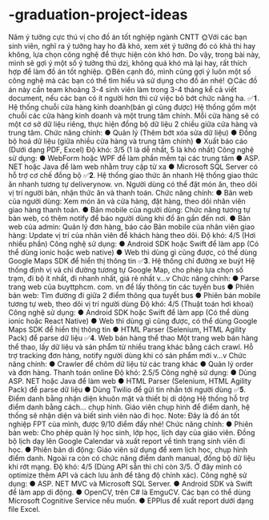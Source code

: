 # -graduation-project-ideas
Năm ý tưởng cực thú vị cho đồ án tốt nghiệp ngành CNTT
🌞Với các bạn sinh viên, nghĩ ra ý tưởng hay ho đã khó, xem xét ý tưởng đó có khả thi hay không, lựa chọn công nghệ để thực hiện còn khó hơn. Do vậy, trong bài này, mình sẽ gợi ý một số ý tưởng thú dzị, không quá khó mà lại hay, rất thích hợp để làm đồ án tốt nghiệp.
🌞Bên cạnh đó, mình cũng gợi ý luôn một số công nghệ mà các bạn có thể tìm hiểu và sử dụng cho đồ án nhé!
🌞Các đồ án này cần team khoảng 3-4 sinh viên làm trong 3-4 tháng kể cả viết document, nếu các bạn có ít người hơn thì cứ việc bỏ bớt chức năng ha.
✅𝟏. Hệ thống chuỗi cửa hàng kinh doanh(bán gì cũng được)
Hệ thống gồm một chuỗi các cửa hàng kinh doanh và một trung tâm chính. Mỗi cửa hàng sẽ có một cơ sở dữ liệu riêng, thực hiện đồng bộ dữ liệu 2 chiều giữa cửa hàng và trung tâm.
Chức năng chính:
● Quản lý (Thêm bớt xóa sửa dữ liệu)
● Đồng bộ hoá dữ liệu (giữa nhiều cửa hàng và trung tâm chính)
● Xuất báo cáo (Dưới dạng PDF, Excel)
Độ khó: 3/5 (1 là dễ nhất, 5 là khó nhất)
Công nghệ sử dụng: 
● WebForm hoặc WPF để làm phần mềm tại các trung tâm
● ASP. NET hoặc Java để làm web nhằm truy cập từ xa
● Microsoft SQL Server có hỗ trợ cơ chế đồng bộ
✅𝟐. Hệ thống giao thức ăn nhanh
Hệ thống giao thức ăn nhanh tương tự deliverynow. vn. Người dùng có thể đặt món ăn, theo dõi vị trí người bán, nhận thức ăn và thanh toán.
Chức năng chính:
● Bản web của người dùng: Xem món ăn và cửa hàng, đặt hàng, 
theo dõi nhân viên giao hàng thanh toán.
● Bản mobile của người dùng: Chức năng tương tự bản web, có 
thêm notify để báo người dùng khi đồ ăn gần đến nơi.
● Bản web của admin: Quản lý đơn hàng, báo cáo
Bản mobile của nhân viên giao hàng: Update vị trí của nhân viên 
để khách hàng theo dõi.
Độ khó: 4/5 (Hơi nhiều phần)
Công nghệ sử dụng: 
● Android SDK hoặc Swift để làm app (Có thể dùng ionic hoặc web 
native)
● Web thì dùng gì cũng được, có thể dùng Google Maps SDK để 
hiển thị thông tin
✅𝟑. Hệ thống chỉ đường xe buýt
Hệ thống định vị và chỉ đường tương tự Google Map, cho phép lựa chọn số trạm, đi bộ ít nhất, đi nhanh nhất, giá rẻ nhất v…v
Chức năng chính:
● Parse trang web của buyttphcm. com. vn để lấy thông tin các 
tuyến bus
● Phiên bản web: Tìm đường đi giữa 2 điểm thông qua tuyết bus
● Phiên bản mobile tương tự web, theo dõi vị trí người dùng
Độ khó: 4/5 (Thuật toán hơi khoai)
Công nghệ sử dụng:
● Android SDK hoặc Swift để làm app (Có thể dùng ionic hoặc 
React Native)
● Web thì dùng gì cũng được, có thể dùng Google Maps SDK để 
hiển thị thông tin
● HTML Parser (Selenium, HTML Agility Pack) để parse dữ liệu
✅𝟒. Web bán hàng thể thao
Một trang web bán hàng thể thao, lấy dữ liệu và sản phẩm từ nhiều trang khác bằng cách crawl. Hỗ trợ tracking đơn hàng, notify người dùng khi có sản phẩm mới v…v
Chức năng chính:
● Crawler để chôm dữ liệu từ các trang khác
● Quản lý order và đơn hàng. Thanh toán online
Độ khó: 2.5/5
Công nghệ sử dụng:
● Dùng ASP. NET hoặc Java để làm web
● HTML Parser (Selenium, HTML Agility Pack) để parse dữ liệu
● Dùng Twilio để gửi tin nhắn tới người dùng
✅𝟓. Điểm danh bằng nhận diện khuôn mặt và thiết bị di dộng
Hệ thống hỗ trợ điểm danh bằng cách… chụp hình. Giáo viên chụp hình để điểm danh, hệ thống sẽ nhận diện và biết sinh viên nào đi học.
Note: Đây là đồ án tốt nghiệp FPT của mình, được 9/10 điểm đấy nhé!
Chức năng chính:
● Phiên bản web: Cho phép quản lý học sinh, lớp học, lịch dạy của 
giáo viên. Đồng bộ lịch dạy lên Google Calendar và xuất report 
về tình trạng sinh viên đi học.
● Phiên bản di động: Giáo viên sử dụng để xem lịch học, chụp hình 
điểm danh. Ngoài ra còn có chức năng điểm danh manual, đồng 
bộ dữ liệu khi rớt mạng.
Độ khó: 4/5 (Dùng API sẵn thì chỉ còn 3/5. Ở đây mình có optimize thêm API và cách lưu ảnh để tăng độ chính xác).
Công nghệ sử dụng:
● ASP. NET MVC và Microsoft SQL Server.
● Android SDK và Swift để làm app di động.
● OpenCV, trên C# là EmguCV. Các bạn có thể dùng Microsoft 
Cognitive Service nếu muốn.
● EPPlus để xuất report dưới dạng file Excel.
